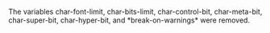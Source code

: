  

The variables char-font-limit, char-bits-limit, char-control-bit, char-meta-bit, char-super-bit, char-hyper-bit, and \*break-on-warnings\* were removed. 

